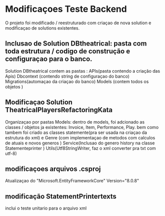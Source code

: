 # Modificaçoes Teste Backend

O projeto foi modificado / reestruturado com criaçao de nova solution e modificaçao de solutions existentes.

## Inclusao de Solution DBtheatrical: pasta com toda estrutura / codigo de construção e configuraçao para o banco. 
Solution DBtheatrical contem as pastas :
APIs(pasta contendo a criação das Apis) 
Dbcontext (contendo string de configuraçao do banco)
Migrations(automaçao da criaçao do banco)
Models (contem todos os objetos )

## Modificaçao Solution TheatricalPlayersRefactoringKata

Organizaçao por pastas
Models: dentro de models, foi adcionado as classes / objetos ja existentes: Invoice, Item, Performance, Play. bem como tambem foi criado as classes statemente(pra ser usada na criaçao da estrutura do xml)  e Genre (com implementaçao de metodos com calculos de atuais e novos generos )
Service(Inclusao do genero history na classe Statementeprinter )
Utils(Utf8StringWriter, faz o xml converter pra txt com utf-8)

## modificaçoes arquivos .csproj
Atualizaçao do "Microsoft.EntityFrameworkCore" Version="8.0.8"

## modificação StatementPrintertexts
inclui o teste unitario para o arquivo xml














